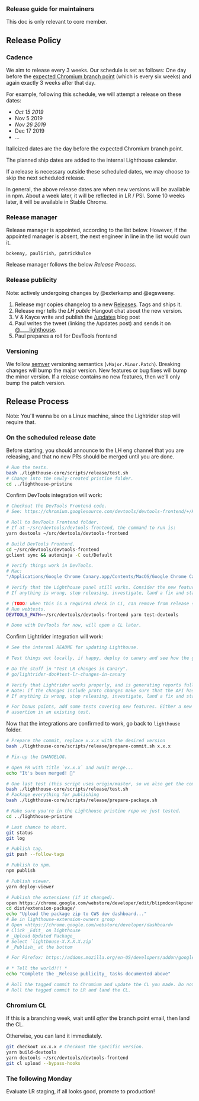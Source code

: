 ### Release guide for maintainers

This doc is only relevant to core member.

## Release Policy

### Cadence

We aim to release every 3 weeks. Our schedule is set as follows: One day before the [expected Chromium branch point](https://www.chromium.org/developers/calendar) (which is every six weeks) and again exactly 3 weeks after that day.

For example, following this schedule, we will attempt a release on these dates:

* _Oct 15 2019_
* Nov 5 2019
* _Nov 26 2019_
* Dec 17 2019
* ...

Italicized dates are the day before the expected Chromium branch point.

The planned ship dates are added to the internal Lighthouse calendar.

If a release is necessary outside these scheduled dates, we may choose to skip the next scheduled release.

In general, the above release dates are when new versions will be available in npm. About a week later, it will be reflected in LR / PSI. Some 10 weeks later, it will be available in Stable Chrome.

### Release manager

Release manager is appointed, according to the list below. However, if the appointed manager is absent, the next engineer in line in the list would own it.

    bckenny, paulirish, patrickhulce

Release manager follows the below _Release Process_.

### Release publicity

Note: actively undergoing changes by @exterkamp and @egsweeny.

1. Release mgr copies changelog to a new [Releases](https://github.com/GoogleChrome/lighthouse/releases). Tags and ships it.
1. Release mgr tells the _LH public_ Hangout chat about the new version.
1. V & Kayce write and publish the [/updates](https://developers.google.com/web/updates/) blog post
1. Paul writes the tweet (linking the /updates post) and sends it on [@____lighthouse](https://twitter.com/____lighthouse).
1. Paul prepares a roll for DevTools frontend

### Versioning

We follow [semver](https://semver.org/) versioning semantics (`vMajor.Minor.Patch`). Breaking changes will bump the major version. New features or bug fixes will bump the minor version. If a release contains no new features, then we'll only bump the patch version.


## Release Process

Note: You'll wanna be on a Linux machine, since the Lightrider step will require that.

### On the scheduled release date

Before starting, you should announce to the LH eng channel that you are releasing,
and that no new PRs should be merged until you are done.

```sh
# Run the tests.
bash ./lighthouse-core/scripts/release/test.sh
# Change into the newly-created pristine folder.
cd ../lighthouse-pristine
```

Confirm DevTools integration will work:
```sh
# Checkout the DevTools Frontend code.
# See: https://chromium.googlesource.com/devtools/devtools-frontend/+/HEAD/docs/workflows.md

# Roll to DevTools Frontend folder.
# If at ~/src/devtools/devtools-frontend, the command to run is:
yarn devtools ~/src/devtools/devtools-frontend

# Build DevTools Frontend.
cd ~/src/devtools/devtools-frontend
gclient sync && autoninja -C out/Default

# Verify things work in DevTools.
# Mac:
"/Applications/Google Chrome Canary.app/Contents/MacOS/Google Chrome Canary" --custom-devtools-frontend=file://$HOME/src/devtools/devtools-frontend/out/Default/resources/inspector

# Verify that the Lighthouse panel still works. Consider the new features that have been added.
# If anything is wrong, stop releasing, investigate, land a fix and start over.

# (TODO: when this is a required check in CI, can remove from release steps)
# Run webtests.
DEVTOOLS_PATH=~/src/devtools/devtools-frontend yarn test-devtools

# Done with DevTools for now, will open a CL later.
```

Confirm Lightrider integration will work:
```sh
# See the internal README for updating Lighthouse.

# Test things out locally, if happy, deploy to canary and see how the graphs react. 20 minutes should be enough time.

# Do the stuff in "Test LR changes in Canary".
# go/lightrider-doc#test-lr-changes-in-canary

# Verify that Lightrider works properly, and is generating reports fully. Consider the new features that have been added.
# Note: if the changes include proto changes make sure that the API has those new fields.
# If anything is wrong, stop releasing, investigate, land a fix and start over.

# For bonus points, add some tests covering new features. Either a new test, or an extra
# assertion in an existing test.
```

Now that the integrations are confirmed to work, go back to `lighthouse` folder.

```sh
# Prepare the commit, replace x.x.x with the desired version
bash ./lighthouse-core/scripts/release/prepare-commit.sh x.x.x

# Fix-up the CHANGELOG.

# Open PR with title `vx.x.x` and await merge...
echo "It's been merged! 🎉"

# One last test (this script uses origin/master, so we also get the commit with the new changelog - that commit should be HEAD).
bash ./lighthouse-core/scripts/release/test.sh
# Package everything for publishing
bash ./lighthouse-core/scripts/release/prepare-package.sh

# Make sure you're in the Lighthouse pristine repo we just tested.
cd ../lighthouse-pristine

# Last chance to abort.
git status
git log

# Publish tag.
git push --follow-tags

# Publish to npm.
npm publish

# Publish viewer.
yarn deploy-viewer

# Publish the extensions (if it changed).
open https://chrome.google.com/webstore/developer/edit/blipmdconlkpinefehnmjammfjpmpbjk
cd dist/extension-package/
echo "Upload the package zip to CWS dev dashboard..."
# Be in lighthouse-extension-owners group
# Open <https://chrome.google.com/webstore/developer/dashboard>
# Click _Edit_ on lighthouse
# _Upload Updated Package_
# Select `lighthouse-X.X.X.X.zip`
# _Publish_ at the bottom

# For Firefox: https://addons.mozilla.org/en-US/developers/addon/google-lighthouse/versions/submit/

# * Tell the world!!! *
echo "Complete the _Release publicity_ tasks documented above"

# Roll the tagged commit to Chromium and update the CL you made. Do not land, see next section.
# Roll the tagged commit to LR and land the CL.
```

### Chromium CL

If this is a branching week, wait until _after_ the branch point email, then land the CL.

Otherwise, you can land it immediately.

```sh
git checkout vx.x.x # Checkout the specific version.
yarn build-devtools
yarn devtools ~/src/devtools/devtools-frontend
git cl upload --bypass-hooks
```

### The following Monday

Evaluate LR staging, if all looks good, promote to production!
